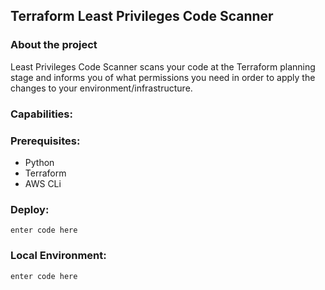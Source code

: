 ## Terraform Least Privileges Code Scanner

### About the project
Least Privileges Code Scanner scans your code at the Terraform planning stage and informs you of what permissions you need in order to apply the changes to your environment/infrastructure.


### Capabilities:


### Prerequisites:
* Python
* Terraform
* AWS CLi
### Deploy:

    enter code here

### Local Environment:

    enter code here



